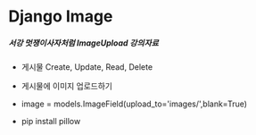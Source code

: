 # Django Image
##### 서강 멋쟁이사자처럼 ImageUpload 강의자료

* 게시물 Create, Update, Read, Delete
* 게시물에 이미지 업로드하기

* image = models.ImageField(upload_to='images/',blank=True)
* pip install pillow
